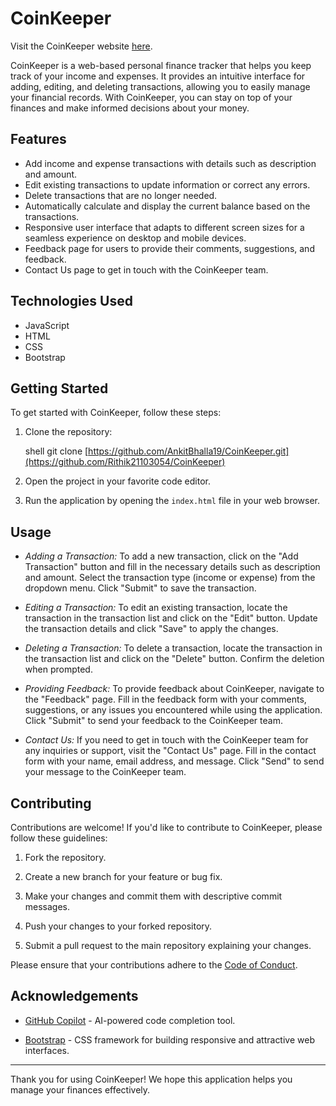 # CoinKeeper

Visit the CoinKeeper website [here](https://coin-keeper.netlify.app/).

CoinKeeper is a web-based personal finance tracker that helps you keep track of your income and expenses. It provides an intuitive interface for adding, editing, and deleting transactions, allowing you to easily manage your financial records. With CoinKeeper, you can stay on top of your finances and make informed decisions about your money.

## Features

- Add income and expense transactions with details such as description and amount.
- Edit existing transactions to update information or correct any errors.
- Delete transactions that are no longer needed.
- Automatically calculate and display the current balance based on the transactions.
- Responsive user interface that adapts to different screen sizes for a seamless experience on desktop and mobile devices.
- Feedback page for users to provide their comments, suggestions, and feedback.
- Contact Us page to get in touch with the CoinKeeper team.

## Technologies Used

- JavaScript
- HTML
- CSS
- Bootstrap

## Getting Started

To get started with CoinKeeper, follow these steps:

1. Clone the repository:

   shell
   git clone [https://github.com/AnkitBhalla19/CoinKeeper.git](https://github.com/Rithik21103054/CoinKeeper)
   

2. Open the project in your favorite code editor.

3. Run the application by opening the `index.html` file in your web browser.

## Usage

- *Adding a Transaction:* To add a new transaction, click on the "Add Transaction" button and fill in the necessary details such as description and amount. Select the transaction type (income or expense) from the dropdown menu. Click "Submit" to save the transaction.

- *Editing a Transaction:* To edit an existing transaction, locate the transaction in the transaction list and click on the "Edit" button. Update the transaction details and click "Save" to apply the changes.

- *Deleting a Transaction:* To delete a transaction, locate the transaction in the transaction list and click on the "Delete" button. Confirm the deletion when prompted.

- *Providing Feedback:* To provide feedback about CoinKeeper, navigate to the "Feedback" page. Fill in the feedback form with your comments, suggestions, or any issues you encountered while using the application. Click "Submit" to send your feedback to the CoinKeeper team.

- *Contact Us:* If you need to get in touch with the CoinKeeper team for any inquiries or support, visit the "Contact Us" page. Fill in the contact form with your name, email address, and message. Click "Send" to send your message to the CoinKeeper team.

## Contributing

Contributions are welcome! If you'd like to contribute to CoinKeeper, please follow these guidelines:

1. Fork the repository.

2. Create a new branch for your feature or bug fix.

3. Make your changes and commit them with descriptive commit messages.

4. Push your changes to your forked repository.

5. Submit a pull request to the main repository explaining your changes.

Please ensure that your contributions adhere to the [Code of Conduct](CODE_OF_CONDUCT.md).

## Acknowledgements

- [GitHub Copilot](https://copilot.github.com) - AI-powered code completion tool.

- [Bootstrap](https://getbootstrap.com) - CSS framework for building responsive and attractive web interfaces.

---

Thank you for using CoinKeeper! We hope this application helps you manage your finances effectively.

